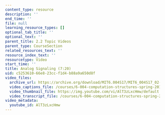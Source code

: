 ```yaml
---
content_type: resource
description: ''
end_time: ''
file: null
learning_resource_types: []
optional_tab_title: ''
optional_text: ''
parent_title: 2.2 Topic Videos
parent_type: CourseSection
related_resources_text: ''
resource_index_text: ''
resourcetype: Video
start_time: ''
title: Analog Signaling (7:20)
uid: c5253610-66e8-23cc-f1d4-b88a9a650d8f
video_files:
  archive_url: https://archive.org/download/MIT6.004S17/MIT6_004S17_02-02-02_300k.mp4
  video_captions_file: /courses/6-004-computation-structures-spring-2017/5306f40c227458dcb796d4bf96bbe6e8_AlT3zLxcHmw.vtt
  video_thumbnail_file: https://img.youtube.com/vi/AlT3zLxcHmw/default.jpg
  video_transcript_file: /courses/6-004-computation-structures-spring-2017/4fe4730a21fbc3db6ae93ecdcafe2da5_AlT3zLxcHmw.pdf
video_metadata:
  youtube_id: AlT3zLxcHmw
---
```

